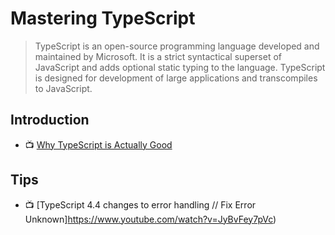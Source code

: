# Mastering TypeScript

> TypeScript is an open-source programming language developed and maintained by Microsoft. It is a strict syntactical superset of JavaScript and adds optional static typing to the language. TypeScript is designed for development of large applications and transcompiles to JavaScript.

## Introduction

- 📺 [Why TypeScript is Actually Good](https://www.youtube.com/watch?v=Ptrhz2zW--o)

## Tips

- 📺 [TypeScript 4.4 changes to error handling // Fix Error Unknown]https://www.youtube.com/watch?v=JyBvFey7pVc)
